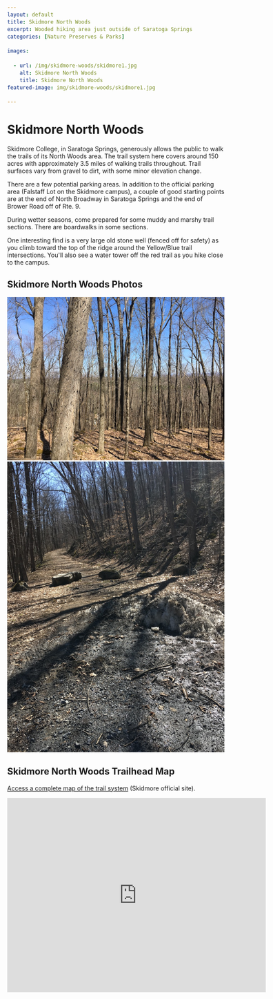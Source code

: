 ```yaml
---
layout: default
title: Skidmore North Woods
excerpt: Wooded hiking area just outside of Saratoga Springs
categories: [Nature Preserves & Parks]

images:

  - url: /img/skidmore-woods/skidmore1.jpg
    alt: Skidmore North Woods
    title: Skidmore North Woods
featured-image: img/skidmore-woods/skidmore1.jpg

---
```


<h1>Skidmore North Woods</h1>

<p>Skidmore College, in Saratoga Springs, generously allows the public to walk the trails of its North Woods area. The trail system here covers around 150 acres with approximately 3.5 miles of walking trails throughout. Trail surfaces vary from gravel to dirt, with some minor elevation change.</p>

<p>There are a few potential parking areas. In addition to the official parking area (Falstaff Lot on the Skidmore campus), a couple of good starting points are at the end of North Broadway in Saratoga Springs and the end of Brower Road off of Rte. 9.</p>

<p>During wetter seasons, come prepared for some muddy and marshy trail sections. There are boardwalks in some sections.</p>

<p>One interesting find is a very large old stone well (fenced off for safety) as you climb toward the top of the ridge around the Yellow/Blue trail intersections. You'll also see a water tower off the red trail as you hike close to the campus.</p>

<h2>Skidmore North Woods Photos</h2>

<div class="fotorama" data-nav="thumbs" data-width="100%"
                     data-ratio="800/600"
                     data-min-width="100%"
                     data-max-width="1000"
                     data-min-height="300"
                     data-max-height="100%" 
             data-arrows="true">
<img src="/img/skidmore-woods/skidmore1.jpg" alt="View through Treeds">
<img src="/img/skidmore-woods/skidmore2.jpg" alt="Trail entrance">
</div>

<h2 id="trailmap">Skidmore North Woods Trailhead Map</h2>

<p><a href="https://www.skidmore.edu/sustainability/northwoods/index.php" target="_blank">Access a complete map of the trail system</a> (Skidmore official site).</p>

<div class="google-maps">
<iframe src="https://www.google.com/maps/embed?pb=!1m18!1m12!1m3!1d2913.124847794096!2d-73.77989548255616!3d43.10189109999999!2m3!1f0!2f0!3f0!3m2!1i1024!2i768!4f13.1!3m3!1m2!1s0x89de3745b089295d%3A0x92d4bd5d8f2a8a3c!2sSkidmore%20North%20Woods!5e0!3m2!1sen!2sus!4v1659805633149!5m2!1sen!2sus" width="600" height="450" style="border:0;" allowfullscreen="" loading="lazy" referrerpolicy="no-referrer-when-downgrade"></iframe>
